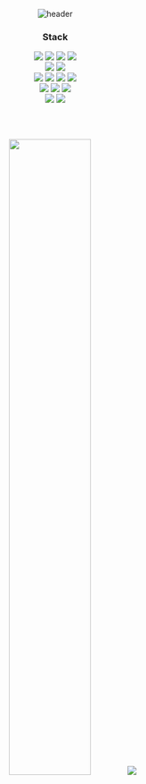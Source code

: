 <div align="center">
  
 ![header](https://capsule-render.vercel.app/api?type=waving&color=3A3A3A&height=200&text=Box-In-Box&fontColor=FFFFFF&fontSize=30&fontAlign=86&fontAlignY=35&desc=@Box-In-Box&descSize=15&descAlign=90&descAlignY=50)
  
  ### Stack
  <p>
    <img src="https://img.shields.io/badge/C-A8B9CC?style=flat&logo=C&logoColor=white"/>
    <img src="https://img.shields.io/badge/C++-00599C?style=flat&logo=C%2B%2B&logoColor=white"/>
    <img src="https://img.shields.io/badge/C%23-239120?style=flat&logo=Csharp&logoColor=white"/>
    <img src="https://img.shields.io/badge/Java-007396?style=flat&logo=OpenJDK&logoColor=white"/>
    <br>
    <img src="https://img.shields.io/badge/Git-F05032?style=flat&logo=git&logoColor=white"/>
    <img src="https://img.shields.io/badge/GitHub-181717?style=flat&logo=GitHub&logoColor=white"/>
    <br>
    <img src="https://img.shields.io/badge/Socket.io-010101?style=flat&logo=socket.io&logoColor=white">
    <img src="https://img.shields.io/badge/Amazon AWS-232F3E?style=flat&logo=amazonaws&logoColor=white">
    <img src="https://img.shields.io/badge/Amazon S3-569A31?style=flat&logo=amazons3&logoColor=white">
    <img src="https://img.shields.io/badge/Google Apps Script-4285F4?style=flat&logo=googleappsscript&logoColor=white">
    <br>
    <img src="https://img.shields.io/badge/Visual Studio-5C2D91?style=flat&logo=Visual Studio&logoColor=white"/>
    <img src="https://img.shields.io/badge/Visual Studio Code-007ACC?style=flat&logo=Visual Studio Code&logoColor=white"/>
    <img src="https://img.shields.io/badge/Eclipse-2C2255?style=flat&logo=EclipseIDE&logoColor=white" />
    <br>
    <img src="https://img.shields.io/badge/Unity-FFFFFF?style=flat&logo=Unity&logoColor=black">
    <img src="https://img.shields.io/badge/Android Studio-3DDC84?style=flat&logo=Android Studio&logoColor=white"/>
    
  </p>
  
  <br><br>
 
  <a>
    <img src="https://github-readme-stats.vercel.app/api?username=Box-In-Box&title_color=FFFFFF&icon_color=FF0000&text_color=AAAAAA&show_icons=true&theme=dark" width=54%"/>
    <img src="https://github-readme-stats.vercel.app/api/top-langs/?username=Box-In-Box&layout=compact&theme=tokyonight&langs_count=8"/>
  </a> 
  
</div>
